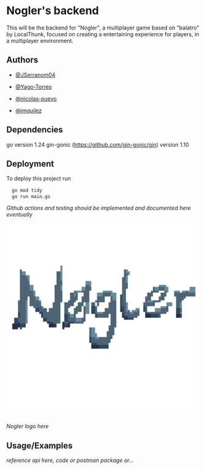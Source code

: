 
# Nogler's backend

This will be the backend for "Nogler", a multiplayer game based on "balatro" by LocalThunk, focused on creating a entertaining experience for players, in a multiplayer environment.




## Authors

- [@JSerranom04](https://github.com/JSerranom04)

- [@Yago-Torres](https://github.com/Yago-Torres)

- [@nicolas-pueyo](https://github.com/nicolas-pueyo)

- [@jmquilez](https://github.com/jmquilez)

## Dependencies
go version 1.24
gin-gonic (https://github.com/gin-gonic/gin) version 1.10

## Deployment

To deploy this project run

``` terminal
  go mod tidy
  go run main.go
```
_Github actions and testing should be implemented and documented here eventually_

![Logo](letras-img.png)

_Nogler logo here_

## Usage/Examples


_reference api here, code or postman package or..._
